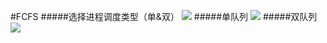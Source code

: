 #FCFS
#####选择进程调度类型（单&双）
![](https://i.imgur.com/A4rnEyM.png)
#####单队列
![](https://i.imgur.com/xD3e5rX.png)
#####双队列
![](https://i.imgur.com/Bu1RDye.png)